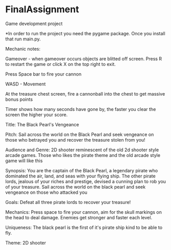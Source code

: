 # FinalAssignment
 Game development project

*In order to run the project you need the pygame package. Once you install that run main.py.

Mechanic notes:

Gameover - when gameover occurs objects are blitted off screen. Press R to restart the game or click X on the 
top right to exit. 

Press Space bar to fire your cannon

WASD - Movement

At the treasure chest screen, fire a cannonball into the chest to get massive bonus points

Timer shows how many seconds have gone by, the faster you clear the screen the higher your score.

Title: The Black Pearl's Vengeance

Pitch: Sail across the world on the Black Pearl and seek vengeance on those who betrayed you and recover the treasure stolen from you!

Audience and Genre: 2D shooter reminescent of the old 2d shooter style arcade games. Those who likes the pirate theme
and the old arcade style game will like this

Synopsis: You are the captain of the Black Pearl, a legendary pirate who dominated the air, land, and seas with your 
flying ship. The other pirate lords, jealous of your riches and prestige, devised a cunning plan to rob you of your treasure. 
Sail across the world on the black pearl and seek vengeance on those who attacked you

Goals: Defeat all three pirate lords to recover your treasure!

Mechanics: Press space to fire your cannon, aim for the skull markings on the head to deal damage. Enemies get stronger 
and faster each level.

Uniqueness: The black pearl is the first of it's pirate ship kind to be able to fly.

Theme: 2D shooter





